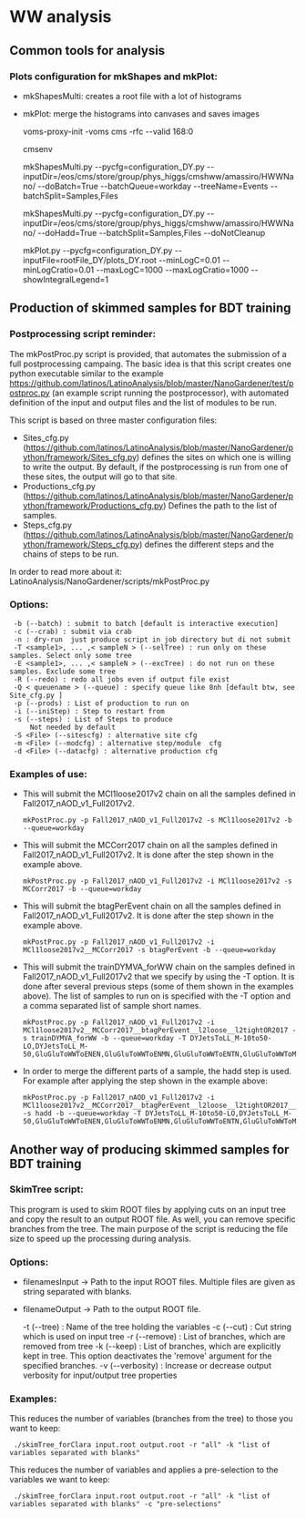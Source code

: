 
# WW analysis



## Common tools for analysis


### Plots configuration for mkShapes and mkPlot:

* mkShapesMulti: creates a root file with a lot of histograms
* mkPlot: merge the histograms into canvases and saves images

  
  voms-proxy-init -voms cms -rfc --valid 168:0
	 
  cmsenv
	 
  mkShapesMulti.py --pycfg=configuration_DY.py  --inputDir=/eos/cms/store/group/phys_higgs/cmshww/amassiro/HWWNano/ --doBatch=True --batchQueue=workday --treeName=Events --batchSplit=Samples,Files
	 
  mkShapesMulti.py --pycfg=configuration_DY.py  --inputDir=/eos/cms/store/group/phys_higgs/cmshww/amassiro/HWWNano/ --doHadd=True --batchSplit=Samples,Files --doNotCleanup
	 
  mkPlot.py        --pycfg=configuration_DY.py  --inputFile=rootFile_DY/plots_DY.root --minLogC=0.01 --minLogCratio=0.01 --maxLogC=1000 --maxLogCratio=1000  --showIntegralLegend=1 




## Production of skimmed samples for BDT training


### Postprocessing script reminder:

The mkPostProc.py script is provided, that automates the submission of a full postprocessing campaing. The basic idea is that this script creates one python executable similar to the example https://github.com/latinos/LatinoAnalysis/blob/master/NanoGardener/test/postproc.py (an example script running the postprocessor), with automated definition of the input and output files and the list of modules to be run.

This script is based on three master configuration files:

   * Sites_cfg.py (https://github.com/latinos/LatinoAnalysis/blob/master/NanoGardener/python/framework/Sites_cfg.py) defines the sites on which one is willing to write the output. By default, if the postprocessing is run from one of these sites, the output will go to that site.
   * Productions_cfg.py (https://github.com/latinos/LatinoAnalysis/blob/master/NanoGardener/python/framework/Productions_cfg.py) Defines the path to the list of samples.
   * Steps_cfg.py (https://github.com/latinos/LatinoAnalysis/blob/master/NanoGardener/python/framework/Steps_cfg.py) defines the different steps and the chains of steps to be run.

In order to read more about it: LatinoAnalysis/NanoGardener/scripts/mkPostProc.py


### Options: 


     -b (--batch) : submit to batch [default is interactive execution] 
	 -c (--crab) : submit via crab  
	 -n : dry-run  just produce script in job directory but di not submit  
	 -T <sample1>, ... ,< sampleN > (--selTree) : run only on these samples. Select only some tree 
	 -E <sample1>, ... ,< sampleN > (--excTree) : do not run on these samples. Exclude some tree 
	 -R (--redo) : redo all jobs even if output file exist 
	 -Q < queuename > (--queue) : specify queue like 8nh [default btw, see  Site_cfg.py ]
	 -p (--prods) : List of production to run on
	 -i (--iniStep) : Step to restart from
	 -s (--steps) : List of Steps to produce	 
         Not needed by default 
	 -S <File> (--sitescfg) : alternative site cfg
	 -m <File> (--modcfg) : alternative step/module  cfg
	 -d <File> (--datacfg) : alternative production cfg


### Examples of use:

* This will submit the MCl1loose2017v2 chain on all the samples defined in Fall2017_nAOD_v1_Full2017v2.

      mkPostProc.py -p Fall2017_nAOD_v1_Full2017v2 -s MCl1loose2017v2 -b --queue=workday


* This will submit the MCCorr2017 chain on all the samples defined in Fall2017_nAOD_v1_Full2017v2. It is done after the step shown in the example above.

      mkPostProc.py -p Fall2017_nAOD_v1_Full2017v2 -i MCl1loose2017v2 -s MCCorr2017 -b --queue=workday


* This will submit the btagPerEvent chain on all the samples defined in Fall2017_nAOD_v1_Full2017v2. It is done after the step shown in the example above.

      mkPostProc.py -p Fall2017_nAOD_v1_Full2017v2 -i MCl1loose2017v2__MCCorr2017 -s btagPerEvent -b --queue=workday


* This will submit the trainDYMVA_forWW chain on the samples defined in Fall2017_nAOD_v1_Full2017v2 that we specify by using the -T option. It is done after several previous steps (some of them shown in the examples above). The list of samples to run on is specified with the -T option and a comma separated list of sample short names.

      mkPostProc.py -p Fall2017_nAOD_v1_Full2017v2 -i MCl1loose2017v2__MCCorr2017__btagPerEvent__l2loose__l2tightOR2017 -s trainDYMVA_forWW -b --queue=workday -T DYJetsToLL_M-10to50-LO,DYJetsToLL_M-50,GluGluToWWToENEN,GluGluToWWToENMN,GluGluToWWToENTN,GluGluToWWToMNEN,GluGluToWWToMNMN,GluGluToWWToMNTN,GluGluToWWToTNEN,GluGluToWWToTNMN,GluGluToWWToTNTN,WWTo2L2Nu

* In order to merge the different parts of a sample, the hadd step is used. For example after applying the step shown in the example above:
      
      mkPostProc.py -p Fall2017_nAOD_v1_Full2017v2 -i MCl1loose2017v2__MCCorr2017__btagPerEvent__l2loose__l2tightOR2017__trainDYMVA_forWW -s hadd -b --queue=workday -T DYJetsToLL_M-10to50-LO,DYJetsToLL_M-50,GluGluToWWToENEN,GluGluToWWToENMN,GluGluToWWToENTN,GluGluToWWToMNEN,GluGluToWWToMNMN,GluGluToWWToMNTN,GluGluToWWToTNEN,GluGluToWWToTNMN,GluGluToWWToTNTN,WWTo2L2Nu


## Another way of producing skimmed samples for BDT training


### SkimTree script:

This program is used to skim ROOT files by applying cuts on an input tree and copy the result to an output ROOT file. As well, you can remove specific branches from the tree. The main purpose of the script is reducing the file size to speed up the processing during analysis.


### Options:

* filenamesInput -> Path to the input ROOT files. Multiple files are given as string separated with blanks.

* filenameOutput -> Path to the output ROOT file.


	-t (--tree) : Name of the tree holding the variables
	-c (--cut) : Cut string which is used on input tree 
	-r (--remove) : List of branches, which are removed from tree
	-k (--keep) : List of branches, which are explicitly kept in tree. This option deactivates the 'remove' argument for the specified branches.
	-v (--verbosity) : Increase or decrease output verbosity for input/output tree properties


### Examples:

This reduces the number of variables (branches from the tree) to those you want to keep:

     ./skimTree_forClara input.root output.root -r "all" -k "list of variables separated with blanks"

This reduces the number of variables and applies a pre-selection to the variables we want to keep:

     ./skimTree_forClara input.root output.root -r "all" -k "list of variables separated with blanks" -c "pre-selections"
